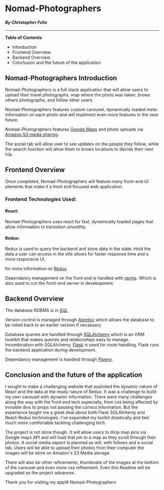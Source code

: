 # Nomad-Photographers
#### *By Christopher Felix*

___

**Table of Contents**
* Introduction
* Frontend Overview 
* Backend Overview
* Conclusion and the future of the application

## Nomad-Photographers Introduction

Nomad-Photographers is a full stack application that will allow users to upload their travel photographs, map where the photo was taken, brows others photographs, and follow other users. 

Nomad-Photographers features custom carousel, dymanically loaded meta-information on each photo and will impliment even more features in the near future.

Nomad-Photographers features [Google Maps](https://developers.google.com/maps/documentation/javascript/tutorial) and photo uploads via [Amazon S3 media sharing](https://aws.amazon.com/media-sharing/).

The social tab will allow user to see updates on the people they follow, while the search function will allow them to brows locations to decide their next trip.

## Frontend Overview

Once completed, Nomad-Photographers will feature many front-end UI elements that make it a front end focused web application.

### Frontend Technologies Used:

#### React: 
Nomad-Photographers uses react for fast, dynamically loaded pages that allow information to tranisition smoothly.

#### Redux:
Redux is used to query the backend and store data in the state. Hold the data a user can access in the stte allows for faster response time and a more responsive UI.

for more information on [Redux](https://redux.js.org/).

Dependancy management on the front end is handled with 
[npmjs](https://www.npmjs.com/). Which is also used to run the front-end server in devekopment.

## Backend Overview

The database RDBMS is in [SQL](http://www.sqlcourse.com/intro.html)

Version control is managed through [Alembic](https://alembic.sqlalchemy.org/en/latest/tutorial.html) which allows the database to be rolled back to an earlier version if necassary.

Database queries are handled through [SQLAlchemy](https://docs.sqlalchemy.org/en/14/orm/tutorial.html) which is an ORM tooklkit that makes queries and relationships easy to manage. Incombination with SQLAlchemy, [Flask](https://flask.palletsprojects.com/en/2.0.x/) is used for route handling. Flask runs the backend application during development.

Dependancy management is handled through [Pipenv](https://realpython.com/pipenv-guide/#problems-that-pipenv-solves).

## Conclusion and the future of the application

I sought to make a challenging website that exploited the dynamic nature of React and the data at the ready nature of Redux. It was a challenge to build my own carousel with dynamic information. There were many challenges along the way with the front end tech especially, from css being affected by invisible divs to props not passing the correct information. But the experience taught me a great deal about both Flask SQLAlchemy and React-Redux technologies. I've expanded my toolkit drastically and feel much more comfortable tackling challenging tech. 

The project is not done though. It will allow users to drop map pins via Google maps API and will load that pin to a map as they scroll through their photos. A social media aspect is planned as will, with follows and a social tab. Users will be able to upload their photos from their computer the images will be store on Amazon's S3 Media storage. 

There will also be other refinements, thumbnails of the images at the bottom of the carousel and even more css refinement. Even this Readme will be upgraded as the project advances.

Thank you for visiting my app!# Nomad-Photographers
